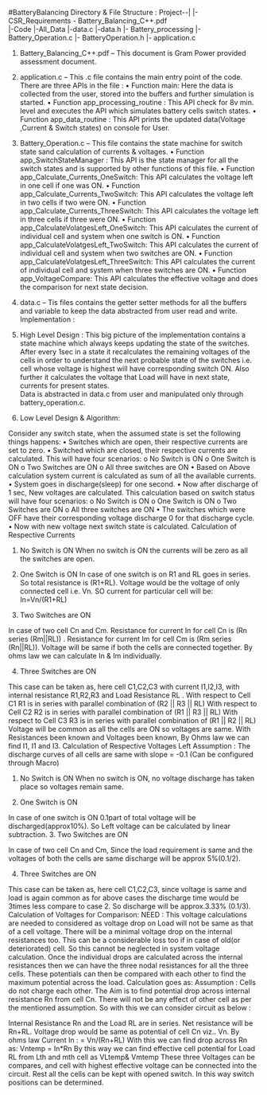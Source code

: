 #BatteryBalancing
Directory & File Structure : 
Project--|
               |-CSR_Requirements - Battery_Balancing_C++.pdf				
               |-Code
               	|-All_Data
                       	|-data.c
                       	|-data.h 
                       |- Battery_processing
			|- Battery_Operation.c
                                  |- BatteryOperation.h
                       |- application.c

1.	Battery_Balancing_C++.pdf – This document is Gram Power provided assessment document.
2.	application.c – This .c file contains the main entry point of the code. There are three APIs in the file :
•	Function main: Here the data is collected from the user, stored into the buffers and further simulation is started.
•	Function app_processing_routine : This API check for 8v min. level and executes the API which simulates battery cells switch states.
•	Function app_data_routine : This API prints the updated data(Voltage ,Current & Switch states) on console for User.
3.	Battery_Operation.c – This file contains the state machine for switch state sand calculation of currents & voltages.
•	Function app_SwitchStateManager : This API is the state manager for all the switch states and is supported by other functions of this file.
•	Function app_Calculate_Currents_OneSwitch: This API calculates the voltage left in one cell if one was ON.
•	Function app_Calculate_Currents_TwoSwitch: This API calculates the voltage left in two cells if two were ON.
•	Function app_Calculate_Currents_ThreeSwitch: This API calculates the voltage left in three cells if three were ON.
•	Function app_CalculateVolatgesLeft_OneSwitch: This API calculates the current of individual cell and system when one switch is ON.
•	Function app_CalculateVolatgesLeft_TwoSwitch: This API calculates the current of individual cell and system when two switches are ON.
•	Function app_CalculateVolatgesLeft_ThreeSwitch: This API calculates the current of individual cell and system when three switches are ON.
•	Function app_VoltageCompare: This API calculates the effective voltage and does the	  comparison for next state decision.

4.	data.c – Tis files contains the getter setter methods for all the buffers and variable to keep the data abstracted from user read and write.
Implementation : 
1.	High Level Design :
This big picture of the implementation contains a state machine which always keeps updating the state of the switches. After every 1sec in a state it recalculates the remaining voltages of the cells in order to understand the next probable state of the switches i.e. cell whose voltage is highest will have corresponding switch ON. Also further it calculates the voltage that Load will have in next state, currents for present states.  
Data is abstracted in data.c from user and manipulated only through battery_operation.c.
 

2.	Low Level Design & Algorithm: 

Consider any switch state, when the assumed state is set the following things happens:
•	Switches which are open, their respective currents are set to zero.
•	Switched which are closed, their respective currents are calculated. This will have four scenarios:
o	No Switch is ON
o	One Switch is  ON
o	Two Switches are ON
o	All three switches are ON
•	Based on Above calculation system current is calculated as sum of all the available currents.
•	System goes in discharge(sleep) for one second.
•	Now after discharge of 1 sec, New voltages are calculated. This calculation based on switch status will have four scenarios:
o	No Switch is ON
o	One Switch is  ON
o	Two Switches are ON
o	All three switches are ON
•	The switches which were OFF have their corresponding voltage discharge 0 for that discharge cycle.
•	Now with new voltage next switch state is calculated.
Calculation of Respective Currents
1.	No Switch is ON
When no switch is ON the currents will be zero as all the switches are open.
 

2.	One Switch is ON
In case of one switch is on R1 and RL goes in series. So total resistance is (R1+RL). Voltage would be the voltage of only connected cell i.e. Vn. SO current for particular cell will be:
In=Vn/(R1+RL)

 
3.	Two Switches are ON

 

In case of two cell Cn and Cm. Resistance for current In for cell Cn is (Rn series (Rm||RL)) .
Resistance for current Im for cell Cm is (Rm series (Rn||RL)). 
Voltage will be same if both the cells are connected together.  By ohms law we can calculate In & Im individually.

4.	Three Switches are ON
 

This case can be taken as, here cell C1,C2,C3 with current I1,I2,I3, with internal resistance R1,R2,R3 and Load Resistance RL . 
With respect to Cell C1 R1 is in series with parallel combination of (R2 || R3 || RL)
With respect to Cell C2 R2 is in series with parallel combination of (R1 || R3 || RL)
With respect to Cell C3 R3 is in series with parallel combination of (R1 || R2 || RL)
Voltage will be common as all the cells are ON so voltages are same. With Resistances been known and Voltages been known, By Ohms law we can find I1, I1 and I3.
Calculation of Respective Voltages Left
Assumption : The discharge curves of all cells are same with slope = -0.1  (Can be configured through Macro)
1.	No Switch is ON
When no switch is ON, no voltage discharge has taken place so voltages remain same.
 


2.	One Switch is ON
 
In case of one switch is ON 0.1part of total voltage will be discharged(approx10%). So Left voltage can be calculated by linear subtraction.
3.	Two Switches are ON

 

In case of two cell Cn and Cm, Since the load requirement is same and the voltages of both the cells are same discharge will be approx 5%(0.1/2).

4.	Three Switches are ON
 

This case can be taken as, here cell C1,C2,C3, since voltage is same and load is again common as for above cases the discharge time would be 3times less compare to case 2. So discharge will be approx.3.33% (0.1/3).
Calculation of Voltages for Comparison:
NEED : This voltage calculations are needed to considered as voltage drop on Load will not be same as that of a cell voltage. There will be a minimal voltage drop on the internal resistances too. 
This can be a considerable loss too if in case of old(or deteriorated) cell. So this cannot be neglected in system voltage calculation. Once the individual drops are calculated across the internal resistances then we can have the three nodal resistances for all the three cells. 
These potentials can then be compared with each other to find the maximum potential across the load.
Calculation goes as:
Assumption : Cells do not charge each other.
The Aim is to find potential drop across internal resistance Rn from cell Cn. There will not be any effect of other cell as per the mentioned assumption. So with this we can consider circuit as below : 


Internal Resistance Rn and the Load RL are in series. Net resistance will be Rn+RL. Voltage drop would be same as potential of cell Cn viz.. Vn. By ohms law Current In :
= Vn/(Rn+RL)
With this we can find drop across Rn as:
Vntemp = In*Rn
By this way we can find effective cell potential for Load RL from Lth and mth cell as VLtemp& Vmtemp These three Voltages can be compares, and cell with highest effective voltage can be connected into the circuit. Rest all the cells can be kept with opened switch. In this way switch positions can be determined.



